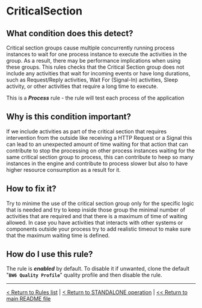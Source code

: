 # CriticalSection

## What condition does this detect?

Critical section groups cause multiple concurrently running process instances to wait for one process instance to execute the activities in the group. As a result, there may be performance implications when using these groups. This rules checks that the Critical Section group does not include any activities that wait for incoming events or have long durations, such as Request/Reply activities, Wait For (Signal-In) activities, Sleep activity, or other activities that require a long time to execute.

This is a ***Process*** rule - the rule will test each process of the application

## Why is this condition important?

If we include activities as part of the critical section that requires intervention from the outside like receiving a HTTP Request or a Signal this can lead to an unexpected amount of time waiting for that action that can contribute to stop the processing on other process instances waiting for the same critical section group to process, this can contribute to heep so many instances in the engine and contribute to process slower but also to have higher resource consumption as a result for it.

## How to fix it?

Try to minime the use of the critical section group only for the specific logic that is needed and try to keep inside those group the minimal number of activities that are required and that there is a maximum of time of waiting allowed. In case you have activities that interacts with other systems or components outside your process try to add realistic timeout to make sure that the maximum waiting time is defined.

## How do I use this rule?

The rule is **_enabled_** by default. To disable it if unwanted, clone the default "**`BW6 Quality Profile`**" quality profile and then disable the rule.

---
[< Return to Rules list](./RULES.md) | [< Return to STANDALONE operation](../STANDALONE.md) | [<< Return to main README file](../../README.md)
